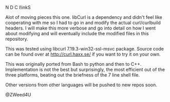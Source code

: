 N D C  l!inkS

Alot of moving pieces this one. libCurl is a dependency and didn't feel 
like cooperating with me so I had to go in and modify the actual curl/curlbuild
headers. I will make this more verbose and go into detail on how I went about modifying
and will eventually include the modified files in this repository. 

This was tested using libcurl 7.19.3-win32-ssl-msvc package. Source code can 
be found over at http://curl.haxx.se/ if you want to try it on your own.

This was originally ported from Bash to python and then to C++.
Implementation is not the best but surprisingly, the most efficient out of the
three platforms, beating out the briefness of the 7 line shell file. 

Other versions from other languages will be pushed to new repos soon.

@ZWeed4U